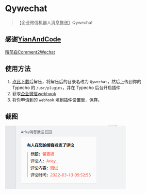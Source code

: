 # Qywechat
>【企业微信机器人消息推送】Qywechat

## 感谢[YianAndCode](https://github.com/YianAndCode/)
[精简自Comment2Wechat](https://github.com/YianAndCode/Comment2Wechat)

## 使用方法

 1. [点此下载](https://github.com/arleycn/Qywechat/releases/download/1.0.0/Qywechat.zip)后解压，将解压后的目录名改为 `Qywechat`，然后上传到你的 Typecho 的 `/usr/plugins`，并在 Typecho 后台开启插件
 2. 获取[企业微信webhook](https://arley.fun/13.html)
 3. 将你申请到的 `webhook` 填到插件设置里，保存。

## 截图

![Qywechat](Qywechat.png)
